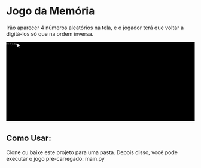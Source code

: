 # Jogo da Memória
Irão aparecer 4 números aleatórios na tela, e o jogador terá que voltar a digitá-los só que na ordem inversa.

<p align="center">
  <img src="video.gif" />
</p>

## Como Usar: 
Clone ou baixe este projeto para uma pasta. Depois disso, você pode executar o jogo pré-carregado:
main.py

